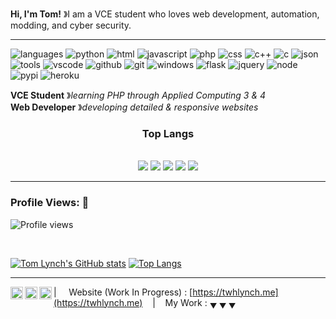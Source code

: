 **Hi, I'm Tom!** &#12299;I am a VCE student who loves web development, automation, modding, and cyber security.

----

![languages](https://img.shields.io/static/v1?label=&message=languages:&color=111&style=flat-square)
![python](https://img.shields.io/static/v1?logo=python&label=&message=python&color=36465D&logoColor=AAA&style=flat-square&link=)
![html](https://img.shields.io/static/v1?logo=html5&label=&message=HTML&color=36465D&logoColor=AAA&style=flat-square)
![javascript](https://img.shields.io/static/v1?logo=javascript&label=&message=JavaScript&color=36465D&logoColor=AAA&style=flat-square)
![php](https://img.shields.io/static/v1?logo=php&label=&message=PHP&color=36465D&logoColor=AAA&style=flat-square)
![css](https://img.shields.io/static/v1?logo=css3&label=&message=CSS&color=36465D&logoColor=AAA&style=flat-square)
![c++](https://img.shields.io/static/v1?logo=cplusplus&label=&message=C++&color=36465D&logoColor=AAA&style=flat-square)
![c](https://img.shields.io/static/v1?logo=c&label=&message=C&color=36465D&logoColor=AAA&style=flat-square)
![json](https://img.shields.io/static/v1?logo=json&label=&message=json&color=36465D&logoColor=AAA&style=flat-square)
<br />
![tools](https://img.shields.io/static/v1?label=&message=tools:&color=111&style=flat-square)
![vscode](https://img.shields.io/static/v1?logo=visualstudiocode&label=&message=VScode&color=36465D&logoColor=AAA&style=flat-square)
![github](https://img.shields.io/static/v1?logo=github&label=&message=GitHub&color=36465D&logoColor=AAA&style=flat-square)
![git](https://img.shields.io/static/v1?logo=git&label=&message=git&color=36465D&logoColor=AAA&style=flat-square)
![windows](https://img.shields.io/static/v1?logo=windows&label=&message=Windows&color=36465D&logoColor=AAA&style=flat-square)
![flask](https://img.shields.io/static/v1?logo=flask&label=&message=flask&color=36465D&logoColor=AAA&style=flat-square)
![jquery](https://img.shields.io/static/v1?logo=jquery&label=&message=jQuery&color=36465D&logoColor=AAA&style=flat-square)
![node](https://img.shields.io/static/v1?logo=nodedotjs&label=&message=Node.js&color=36465D&logoColor=AAA&style=flat-square)
![pypi](https://img.shields.io/static/v1?logo=pypi&label=&message=pypi&color=36465D&logoColor=AAA&style=flat-square)
![heroku](https://img.shields.io/static/v1?logo=heroku&label=&message=heroku&color=36465D&logoColor=AAA&style=flat-square)

**VCE Student** &#12299;_learning PHP through Applied Computing 3 & 4_
<br/>
**Web Developer** &#12299;_developing detailed & responsive websites_

<p>
<div align="center">
  <h3>Top Langs</h3>
  <br />
  <img src="https://img.shields.io/badge/-Python-58A6FF?style=for-the-badge&logo=python&logoColor=58A6FF&labelColor=282828">
  <img src="https://img.shields.io/badge/-HTML-13233A?style=for-the-badge&logo=html5&logoColor=13233A&labelColor=282828">
  <img src="https://img.shields.io/badge/-JavaScript-161B22?style=for-the-badge&logo=javascript&logoColor=161B22&labelColor=282828">
  <img src="https://img.shields.io/badge/-PHP-424242?style=for-the-badge&logo=php&logoColor=424242&labelColor=282828">
  <img src="https://img.shields.io/badge/-C++-BEC6CE?style=for-the-badge&logo=cplusplus&logoColor=BEC6CE&labelColor=282828">
</div>
</p>

----

<h3 align="left">Profile Views: 👀</h3>
  
![Profile views](https://gpvc.arturio.dev/twhlynch)

<br>
  
[![Tom Lynch's GitHub stats](https://github-readme-stats.vercel.app/api?username=twhlynch&theme=dark&show_icons=true)](https://github.com/twhlynch)
[![Top Langs](https://github-readme-stats.vercel.app/api/top-langs/?username=twhlynch&theme=dark&show_icons=true&layout=compact)](https://github.com/twhlynch)
<br>

----

<a href="https://twitter.com/twhlynch">
  <img align="left" alt="Tom's Twitter" width="20px" src="https://simpleicons.now.sh/twitter/30363d" />
</a>
<a href="https://www.linkedin.com/in/tom-lynch-5b9245231">
  <img align="left" alt="Tom's LinkedIn" width="20px" src="https://simpleicons.now.sh/linkedin/30363d" />
</a>
<a href="https://stackoverflow.com/users/15969287/tom-lynch">
  <img align="left" alt="Tom's Stack Overflow" width="20px" src="https://simpleicons.now.sh/stackoverflow/30363d" />
</a>

| &nbsp;&nbsp;&nbsp; Website (Work In Progress) : [https://twhlynch.me](https://twhlynch.me) &nbsp;&nbsp;&nbsp;|&nbsp;&nbsp;&nbsp; My Work : <sub>&#9660; &#9660; &#9660;</sub>
